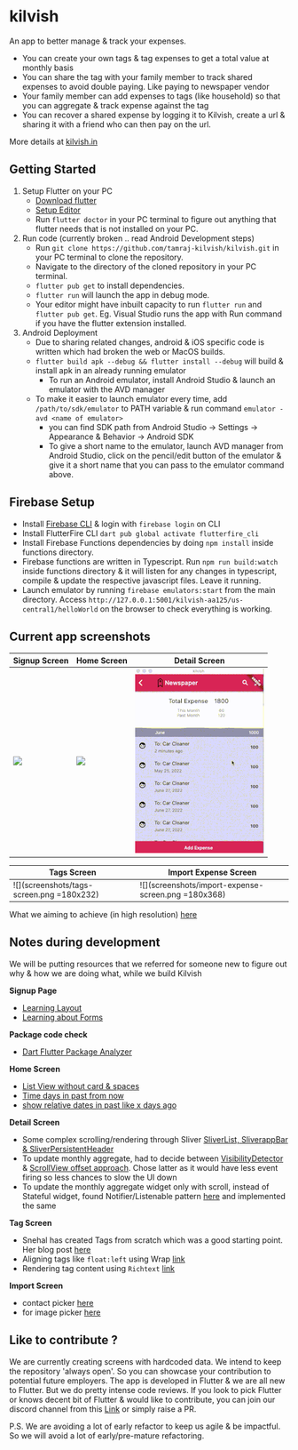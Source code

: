 # kilvish

An app to better manage & track your expenses.

- You can create your own tags & tag expenses to get a total value at monthly basis
- You can share the tag with your family member to track shared expenses to avoid double paying. Like paying to newspaper vendor
- Your family member can add expenses to tags (like household) so that you can aggregate & track expense against the tag
- You can recover a shared expense by logging it to Kilvish, create a url & sharing it with a friend who can then pay on the url.

More details at [kilvish.in](https://kilvish.in)

## Getting Started

1. Setup Flutter on your PC
   - [Download flutter](https://docs.flutter.dev/get-started/install)
   - [Setup Editor](https://docs.flutter.dev/get-started/editor?tab=vscode)
   - Run `flutter doctor` in your PC terminal to figure out anything that flutter needs that is not installed on your PC.
2. Run code (currently broken .. read Android Development steps)
   - Run `git clone https://github.com/tamraj-kilvish/kilvish.git` in your PC terminal to clone the repository.
   - Navigate to the directory of the cloned repository in your PC terminal.
   - `flutter pub get` to install dependencies.
   - `flutter run` will launch the app in debug mode.
   - Your editor might have inbuilt capacity to run `flutter run` and `flutter pub get`. Eg. Visual Studio runs the app with Run command if you have the flutter extension installed.
3. Android Deployment
   - Due to sharing related changes, android & iOS specific code is written which had broken the web or MacOS builds.
   - `flutter build apk --debug && flutter install --debug` will build & install apk in an already running emulator
     - To run an Android emulator, install Android Studio & launch an emulator with the AVD manager
   - To make it easier to launch emulator every time, add `/path/to/sdk/emulator` to PATH variable & run command `emulator -avd <name of emulator>`
     - you can find SDK path from Android Studio -> Settings -> Appearance & Behavior -> Android SDK
     - To give a short name to the emulator, launch AVD manager from Android Studio, click on the pencil/edit button of the emulator & give it a short name that you can pass to the emulator command above.

## Firebase Setup

- Install [Firebase CLI](https://firebase.google.com/docs/cli?hl=en&authuser=0#install_the_firebase_cli) & login with `firebase login` on CLI
- Install FlutterFire CLI `dart pub global activate flutterfire_cli`
- Install Firebase Functions dependencies by doing `npm install` inside functions directory.
- Firebase functions are written in Typescript. Run `npm run build:watch` inside functions directory & it will listen for any changes in typescript, compile & update the respective javascript files. Leave it running.
- Launch emulator by running `firebase emulators:start` from the main directory. Access `http://127.0.0.1:5001/kilvish-aa125/us-central1/helloWorld` on the browser to check everything is working.

## Current app screenshots

| **Signup Screen**                  | **Home Screen**                  | **Detail Screen**                  |
| ---------------------------------- | -------------------------------- | ---------------------------------- |
| ![](screenshots/signup-screen.png) | ![](screenshots/home-screen.png) | ![](screenshots/detail_screen.gif) |

| **Tags Screen**                           | **Import Expense Screen**                           |
| ----------------------------------------- | --------------------------------------------------- |
| ![](screenshots/tags-screen.png =180x232) | ![](screenshots/import-expense-screen.png =180x368) |

What we aiming to achieve (in high resolution) [here](https://app.moqups.com/4J1cgkPSrhVkHQJhlKViEu4fKGFXatNp/view/page/ae8fe8eb0?ui=0&fit_width=1)

## Notes during development

We will be putting resources that we referred for someone new to figure out why & how we are doing what, while we build Kilvish

**Signup Page**

- [Learning Layout](https://docs.flutter.dev/development/ui/layout)
- [Learning about Forms](https://docs.flutter.dev/cookbook/forms)

**Package code check**

- [Dart Flutter Package Analyzer](https://github.com/marketplace/actions/dart-flutter-package-analyzer)

**Home Screen**

- [List View without card & spaces](https://codesinsider.com/flutter-listview-example/#ListViewseparated)
- [Time days in past from now](https://stackoverflow.com/questions/61682959/the-date-of-yesterday-in-flutter)
- [show relative dates in past like x days ago](https://pub.dev/packages/jiffy#relative-time)

**Detail Screen**

- Some complex scrolling/rendering through Sliver [SliverList, SliverappBar & SliverPersistentHeader](https://medium.com/flutter/slivers-demystified-6ff68ab0296f)
- To update monthly aggregate, had to decide between [VisibilityDetector](https://stackoverflow.com/questions/63573632/how-to-get-the-index-number-on-scroll-for-listview-in-flutter) & [ScrollView offset approach](https://github.com/flutter/flutter/issues/19941). Chose latter as it would have less event firing so less chances to slow the UI down
- To update the monthly aggregate widget only with scroll, instead of Stateful widget, found Notifier/Listenable pattern [here](https://api.flutter.dev/flutter/widgets/ValueListenableBuilder-class.html) and implemented the same

**Tag Screen**

- Snehal has created Tags from scratch which was a good starting point. Her blog post [here](https://medium.com/nonstopio/flutter-tags-7410bd6a5835)
- Aligning tags like `float:left` using Wrap [link](https://stackoverflow.com/questions/48051289/how-do-you-align-widgets-like-css-float-with-flutter-ui)
- Rendering tag content using `Richtext` [link](https://www.codegrepper.com/code-examples/javascript/flutter+text+and+suffix+icon+)

**Import Screen**

- contact picker [here](https://pub.dev/packages/fluttercontactpicker/example)
- for image picker [here](https://pub.dev/packages/image_picker)

## Like to contribute ?

We are currently creating screens with hardcoded data. We intend to keep the repository 'always open'. So you can showcase your contribution to potential future employers. The app is developed in Flutter & we are all new to Flutter. But we do pretty intense code reviews. If you look to pick Flutter or knows decent bit of Flutter & would like to contribute, you can join our discord channel from this [Link](https://discord.gg/fhW8AgR9) or simply raise a PR.

P.S. We are avoiding a lot of early refactor to keep us agile & be impactful. So we will avoid a lot of early/pre-mature refactoring.
